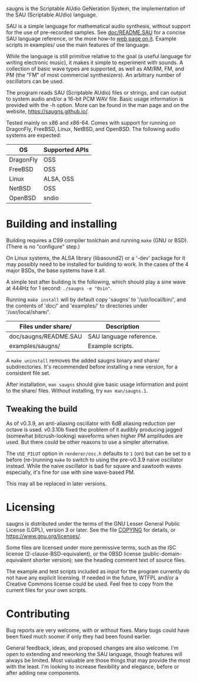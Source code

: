 saugns is the Scriptable AUdio GeNeration System,
the implementation of the SAU (Scriptable AUdio) language.

SAU is a simple language for mathematical audio synthesis,
without support for the use of pre-recorded samples.
See [doc/README.SAU](doc/README.SAU) for a concise SAU language reference,
or the more how-to [web page on it](https://saugns.github.io/language.html).
Example scripts in examples/ use the main features of
the language.

While the language is still primitive relative to the
goal (a useful language for writing electronic music),
it makes it simple to experiment with sounds.
A collection of basic wave types are supported, as well
as AM/RM, FM, and PM (the "FM" of most commercial synthesizers).
An arbitrary number of oscillators can be used.

The program reads SAU (Scriptable AUdio) files or strings,
and can output to system audio and/or a 16-bit PCM WAV file.
Basic usage information is provided with the -h option. More
can be found in the man page and on the website,
<https://saugns.github.io/>.

Tested mainly on x86 and x86-64. Comes with support for
running on DragonFly, FreeBSD, Linux, NetBSD, and OpenBSD.
The following audio systems are expected:

| OS        | Supported APIs  |
| -         | -               |
| DragonFly | OSS             |
| FreeBSD   | OSS             |
| Linux     | ALSA, OSS       |
| NetBSD    | OSS             |
| OpenBSD   | sndio           |

Building and installing
=======================

Building requires a C99 compiler toolchain and
running `make` (GNU or BSD). (There is no "configure" step.)

On Linux systems, the ALSA library (libasound2) or a '-dev' package
for it may possibly need to be installed for building to work.
In the cases of the 4 major BSDs, the base systems have it all.

A simple test after building is the following, which should
play a sine wave at 444Hz for 1 second: `./saugns -e "Osin"`.

Running `make install` will by default copy 'saugns' to '/usr/local/bin/',
and the contents of 'doc/' and 'examples/' to
directories under '/usr/local/share/'.

| Files under share/    | Description               |
| -                     | -                         |
| doc/saugns/README.SAU | SAU language reference.   |
| examples/saugns/      | Example scripts.          |

A `make uninstall` removes the added saugns binary and share/ subdirectories.
It's recommended before installing a new version, for a consistent file set.

After installation, `man saugns` should give basic usage information and
point to the share/ files. Without installing, try `man man/saugns.1`.

Tweaking the build
------------------

As of v0.3.9, an anti-aliasing oscillator with 6dB aliasing reduction per
octave is used. v0.3.10b fixed the problem of it audibly producing jagged
(somewhat bitcrush-looking) waveforms when higher PM amplitudes are used.
But there could be other reasons to use a simpler alternative.

The `USE_PILUT` option in `renderer/osc.h` defaults to `1` (on) but can be
set to `0` before (re-)running `make` to switch to using the pre-v0.3.9 naive
oscillator instead. While the naive oscillator is bad for square and sawtooth
waves especially, it's fine for use with sine wave-based PM.

This may all be replaced in later versions.

Licensing
=========

saugns is distributed under the terms of the GNU Lesser General
Public License (LGPL), version 3 or later. See the file [COPYING](COPYING)
for details, or <https://www.gnu.org/licenses/>.

Some files are licensed under more permissive terms, such as
the ISC license (2-clause-BSD-equivalent), or
the 0BSD license (public-domain-equivalent shorter version);
see the heading comment text of source files.

The example and test scripts included as input for the program
currently do not have any explicit licensing. If needed in the
future, WTFPL and/or a Creative Commons license could be used.
Feel free to copy from the current files for your own scripts.

Contributing
============

Bug reports are very welcome, with or without fixes. Many bugs
could have been fixed much sooner if only they had been found earlier.

General feedback, ideas, and proposed changes are also welcome. I'm
open to extending and reworking the SAU language, though features will
always be limited. Most valuable are those things that may provide the
most with the least. I'm looking to increase flexibility and elegance,
before or after adding new components.
